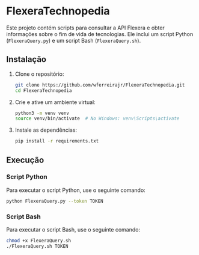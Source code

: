 # FlexeraTechnopedia

Este projeto contém scripts para consultar a API Flexera e obter informações sobre o fim de vida de tecnologias. Ele inclui um script Python (`FlexeraQuery.py`) e um script Bash (`FlexeraQuery.sh`).

## Instalação

1. Clone o repositório:
    ```sh
    git clone https://github.com/wferreirajr/FlexeraTechnopedia.git
    cd FlexeraTechnopedia
    ```

2. Crie e ative um ambiente virtual:
    ```sh
    python3 -m venv venv
    source venv/bin/activate  # No Windows: venv\Scripts\activate
    ```

3. Instale as dependências:
    ```sh
    pip install -r requirements.txt
    ```

## Execução

### Script Python

Para executar o script Python, use o seguinte comando:

```sh
python FlexeraQuery.py --token TOKEN
```

### Script Bash

Para executar o script Bash, use o seguinte comando:

```sh
chmod +x FlexeraQuery.sh
./FlexeraQuery.sh TOKEN
```